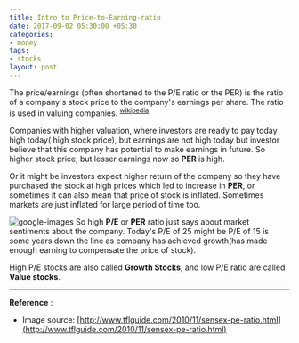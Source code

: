```yaml
---
title: Intro to Price-to-Earning-ratio
date: 2017-09-02 05:30:00 +05:30
categories:
- money
tags:
- stocks
layout: post
---
```


The price/earnings (often shortened to the P/E ratio or the PER) is the ratio of a company's stock price to the company's earnings per share. The ratio is used in valuing companies. <sup><a href="https://en.wikipedia.org/wiki/Price%E2%80%93earnings_ratio"> wikipedia</a><sup>


Companies with higher valuation, where investors are ready to pay today high today( high stock price), but earnings are not high today but investor believe that this company has potential to make earnings in future.  So higher stock price, but lesser earnings now so **PER** is high.

Or it might be investors expect higher return of the company so they have purchased the stock at high prices which led to increase in **PER**, or sometimes it can also mean that price of stock is inflated. Sometimes markets are just inflated for large period of time too.

![google-images](/static/img/per-ratio/per-ratio.jpg)
So high **P/E** or **PER** ratio just says about market sentiments about the company. Today's P/E of 25 might be P/E of 15 is some years down the line as company has achieved growth(has made enough earning to compensate the price of stock).

High P/E stocks are also called **Growth Stocks**, and low P/E ratio are called **Value stocks**.

---
**Reference** : 
* Image source: [http://www.tflguide.com/2010/11/sensex-pe-ratio.html](http://www.tflguide.com/2010/11/sensex-pe-ratio.html)
